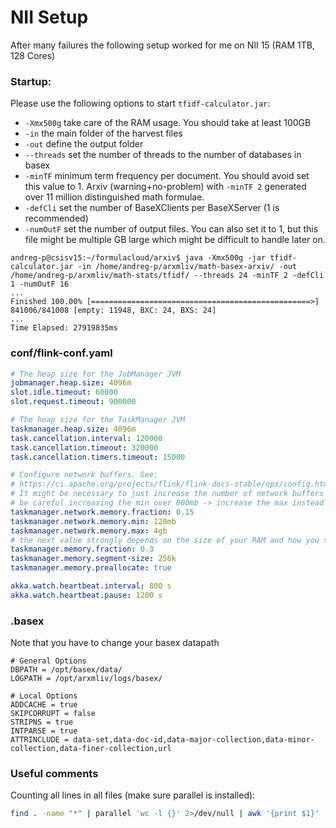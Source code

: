 # NII Setup

After many failures the following setup worked for me on NII 15 (RAM 1TB, 128 Cores)

### Startup:
Please use the following options to start `tfidf-calculator.jar`:
* `-Xmx500g` take care of the RAM usage. You should take at least 100GB
* `-in` the main folder of the harvest files
* `-out` define the output folder
* `--threads` set the number of threads to the number of databases in basex
* `-minTF` minimum term frequency per document. You should avoid set this value to 1. Arxiv (warning+no-problem) with `-minTF 2` generated over 11 million distinguished math formulae.
* `-defCli` set the number of BaseXClients per BaseXServer (1 is recommended)
* `-numOutF` set the number of output files. You can also set it to 1, but this file might be multiple GB large which might be difficult to handle later on.

```
andreg-p@csisv15:~/formulacloud/arxiv$ java -Xmx500g -jar tfidf-calculator.jar -in /home/andreg-p/arxmliv/math-basex-arxiv/ -out /home/andreg-p/arxmliv/math-stats/tfidf/ --threads 24 -minTF 2 -defCli 1 -numOutF 16
...
Finished 100.00% [=================================================>] 841006/841008 [empty: 11948, BXC: 24, BXS: 24]
...
Time Elapsed: 27919835ms
```

### conf/flink-conf.yaml

```yaml
# The heap size for the JobManager JVM
jobmanager.heap.size: 4096m
slot.idle.timeout: 60000
slot.request.timeout: 900000

# The heap size for the TaskManager JVM
taskmanager.heap.size: 4096m
task.cancellation.interval: 120000
task.cancellation.timeout: 320000
task.cancellation.timers.timeout: 15000

# Configure network buffers. See:
# https://ci.apache.org/projects/flink/flink-docs-stable/ops/config.html#jobmanager
# It might be necessary to just increase the number of network buffers
# be careful increasing the min over 800mb -> increase the max instead
taskmanager.network.memory.fraction: 0.15
taskmanager.network.memory.min: 128mb
taskmanager.network.memory.max: 4gb
# the next value strongly depends on the size of your RAM and how you start the program. In my case I used -Xmx500g and a fraction of 0.3. The default fraction of 0.7 was way to big to pre allocate. In the end the program needs about 100GB of RAM
taskmanager.memory.fraction: 0.3
taskmanager.memory.segment-size: 256k
taskmanager.memory.preallocate: true

akka.watch.heartbeat.interval: 800 s
akka.watch.heartbeat.pause: 1200 s
```

### .basex
Note that you have to change your basex datapath
```
# General Options
DBPATH = /opt/basex/data/
LOGPATH = /opt/arxmliv/logs/basex/

# Local Options
ADDCACHE = true
SKIPCORRUPT = false
STRIPNS = true
INTPARSE = true
ATTRINCLUDE = data-set,data-doc-id,data-major-collection,data-minor-collection,data-finer-collection,url
```

### Useful comments
Counting all lines in all files (make sure parallel is installed):
```bash
find . -name "*" | parallel 'wc -l {}' 2>/dev/null | awk '{print $1}' | paste -sd+ - | bc
```
